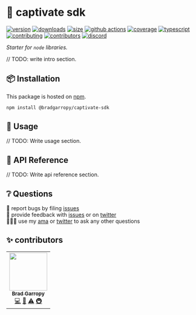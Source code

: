# 🎤 captivate sdk

[![version][version-badge]][npm]
[![downloads][downloads-badge]][npm]
[![size][size-badge]][bundlephobia]
[![github actions][github-actions-badge]][github-actions]
[![coverage][codecov-badge]][codecov]
[![typescript][typescript-badge]][typescript]
[![contributing][contributing-badge]][contributing]
[![contributors][contributors-badge]][contributors]
[![discord][discord-badge]][discord]

_Starter for `node` libraries._

// TODO: write intro section.

## 📦 Installation

This package is hosted on [npm][npm].

```bash
npm install @bradgarropy/captivate-sdk
```

## 🥑 Usage

// TODO: Write usage section.

## 📖 API Reference

// TODO: Write api reference section.

## ❔ Questions

🐛 report bugs by filing [issues][issues]  
📢 provide feedback with [issues][issues] or on [twitter][twitter]  
🙋🏼‍♂️ use my [ama][ama] or [twitter][twitter] to ask any other questions

## ✨ contributors

<!-- ALL-CONTRIBUTORS-LIST:START - Do not remove or modify this section -->
<!-- prettier-ignore-start -->
<!-- markdownlint-disable -->
<table>
  <tr>
    <td align="center"><a href="https://bradgarropy.com"><img src="https://avatars.githubusercontent.com/u/11336745?v=4?s=100" width="100px;" alt=""/><br /><sub><b>Brad Garropy</b></sub></a><br /><a href="https://github.com/bradgarropy/captivate-sdk/commits?author=bradgarropy" title="Code">💻</a> <a href="https://github.com/bradgarropy/captivate-sdk/commits?author=bradgarropy" title="Documentation">📖</a> <a href="https://github.com/bradgarropy/captivate-sdk/commits?author=bradgarropy" title="Tests">⚠️</a> <a href="#infra-bradgarropy" title="Infrastructure (Hosting, Build-Tools, etc)">🚇</a></td>
  </tr>
</table>

<!-- markdownlint-restore -->
<!-- prettier-ignore-end -->

<!-- ALL-CONTRIBUTORS-LIST:END -->

[codecov]: https://app.codecov.io/gh/bradgarropy/captivate-sdk
[contributing]: https://github.com/bradgarropy/captivate-sdk/blob/master/contributing.md
[contributors]: #-contributors
[npm]: https://www.npmjs.com/package/@bradgarropy/captivate-sdk
[codecov-badge]: https://img.shields.io/codecov/c/github/bradgarropy/captivate-sdk?style=flat-square
[version-badge]: https://img.shields.io/npm/v/@bradgarropy/captivate-sdk.svg?style=flat-square
[downloads-badge]: https://img.shields.io/npm/dt/@bradgarropy/captivate-sdk?style=flat-square
[contributing-badge]: https://img.shields.io/badge/PRs-welcome-success?style=flat-square
[contributors-badge]: https://img.shields.io/github/all-contributors/bradgarropy/captivate-sdk?style=flat-square
[issues]: https://github.com/bradgarropy/captivate-sdk/issues
[twitter]: https://twitter.com/bradgarropy
[ama]: https://bradgarropy.com/ama
[bundlephobia]: https://bundlephobia.com/result?p=@bradgarropy/captivate-sdk
[size-badge]: https://img.shields.io/bundlephobia/minzip/@bradgarropy/captivate-sdk?style=flat-square
[github-actions]: https://github.com/bradgarropy/captivate-sdk/actions
[github-actions-badge]: https://img.shields.io/github/workflow/status/bradgarropy/captivate-sdk/%F0%9F%9A%80%20release?style=flat-square
[typescript]: https://www.typescriptlang.org/dt/search?search=%40bradgarropy%2Fcaptivate-sdk
[typescript-badge]: https://img.shields.io/npm/types/@bradgarropy/captivate-sdk?style=flat-square
[discord]: https://bradgarropy.com/discord
[discord-badge]: https://img.shields.io/discord/748196643140010015?style=flat-square
